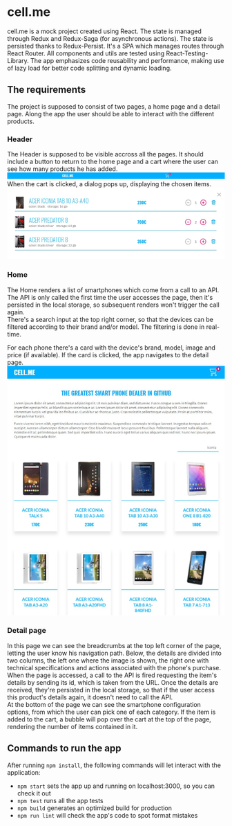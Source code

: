 # cell.me
cell.me is a mock project created using React. The state is managed through Redux and Redux-Saga (for asynchronous actions). The state is persisted thanks to Redux-Persist. It's a SPA which manages routes through React Router. All components and utils are tested using React-Testing-Library. The app emphasizes code reusability and performance, making use of lazy load for better code splitting and dynamic loading.



## The requirements
The project is supposed to consist of two pages, a home page and a detail page. Along the app the user should be able to interact with the different products.

### Header
The Header is supposed to be visible accross all the pages. It should include a button to return to the home page and a cart where the user can see how many products he has added.  
![Header view](./readme-images/header-view.jpg "Header view")  
When the cart is clicked, a dialog pops up, displaying the chosen items.  
![Cart content](./readme-images/cart-content.jpg "Cart content")  

### Home
The Home renders a list of smartphones which come from a call to an API. The API is only called the first time the user accesses the page, then it's persisted in the local storage, so subsequent renders won't trigger the call again.  
There's a search input at the top right corner, so that the devices can be filtered according to their brand and/or model. The filtering is done in real-time.  
  
For each phone there's a card with the device's brand, model, image and price (if available). If the card is clicked, the app navigates to the detail page.  
![Home view](./readme-images/home-view.jpg "Home view")  

### Detail page
In this page we can see the breadcrumbs at the top left corner of the page, letting the user know his navigation path. Below, the details are divided into two columns, the left one where the image is shown, the right one with technical specifications and actions associated with the phone's purchase.  
When the page is accessed, a call to the API is fired requesting the item's details by sending its id, which is taken from the URL. Once the details are received, they're persisted in the local storage, so that if the user access this product's details again, it doesn't need to call the API.  
At the bottom of the page we can see the smartphone configuration options, from which the user can pick one of each category. If the item is added to the cart, a bubble will pop over the cart at the top of the page, rendering the number of items contained in it.



## Commands to run the app
After running `npm install`, the following commands will let interact with the application:  
* `npm start` sets the app up and running on localhost:3000, so you can check it out  
* `npm test` runs all the app tests  
* `npm build` generates an optimized build for production  
* `npm run lint` will check the app's code to spot format mistakes  

